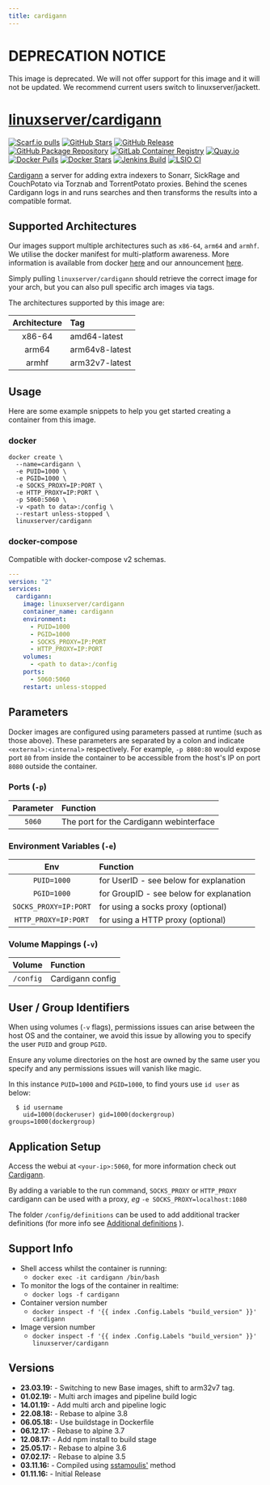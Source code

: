 ```yaml
---
title: cardigann
---
```

<!-- DO NOT EDIT THIS FILE MANUALLY  -->
<!-- Please read the https://github.com/linuxserver/docker-cardigann/blob/master/.github/CONTRIBUTING.md -->

# DEPRECATION NOTICE

This image is deprecated. We will not offer support for this image and it will not be updated.
We recommend current users switch to linuxserver/jackett.

# [linuxserver/cardigann](https://github.com/linuxserver/docker-cardigann)

[![Scarf.io pulls](https://scarf.sh/installs-badge/linuxserver-ci/linuxserver%2Fcardigann?color=94398d&label-color=555555&logo-color=ffffff&style=for-the-badge&package-type=docker)](https://scarf.sh/gateway/linuxserver-ci/docker/linuxserver%2Fcardigann)
[![GitHub Stars](https://img.shields.io/github/stars/linuxserver/docker-cardigann.svg?color=94398d&labelColor=555555&logoColor=ffffff&style=for-the-badge&logo=github)](https://github.com/linuxserver/docker-cardigann)
[![GitHub Release](https://img.shields.io/github/release/linuxserver/docker-cardigann.svg?color=94398d&labelColor=555555&logoColor=ffffff&style=for-the-badge&logo=github)](https://github.com/linuxserver/docker-cardigann/releases)
[![GitHub Package Repository](https://img.shields.io/static/v1.svg?color=94398d&labelColor=555555&logoColor=ffffff&style=for-the-badge&label=linuxserver.io&message=GitHub%20Package&logo=github)](https://github.com/linuxserver/docker-cardigann/packages)
[![GitLab Container Registry](https://img.shields.io/static/v1.svg?color=94398d&labelColor=555555&logoColor=ffffff&style=for-the-badge&label=linuxserver.io&message=GitLab%20Registry&logo=gitlab)](https://gitlab.com/linuxserver.io/docker-cardigann/container_registry)
[![Quay.io](https://img.shields.io/static/v1.svg?color=94398d&labelColor=555555&logoColor=ffffff&style=for-the-badge&label=linuxserver.io&message=Quay.io)](https://quay.io/repository/linuxserver.io/cardigann)
[![Docker Pulls](https://img.shields.io/docker/pulls/linuxserver/cardigann.svg?color=94398d&labelColor=555555&logoColor=ffffff&style=for-the-badge&label=pulls&logo=docker)](https://hub.docker.com/r/linuxserver/cardigann)
[![Docker Stars](https://img.shields.io/docker/stars/linuxserver/cardigann.svg?color=94398d&labelColor=555555&logoColor=ffffff&style=for-the-badge&label=stars&logo=docker)](https://hub.docker.com/r/linuxserver/cardigann)
[![Jenkins Build](https://img.shields.io/jenkins/build?labelColor=555555&logoColor=ffffff&style=for-the-badge&jobUrl=https%3A%2F%2Fci.linuxserver.io%2Fjob%2FDocker-Pipeline-Builders%2Fjob%2Fdocker-cardigann%2Fjob%2Fmaster%2F&logo=jenkins)](https://ci.linuxserver.io/job/Docker-Pipeline-Builders/job/docker-cardigann/job/master/)
[![LSIO CI](https://img.shields.io/badge/dynamic/yaml?color=94398d&labelColor=555555&logoColor=ffffff&style=for-the-badge&label=CI&query=CI&url=https%3A%2F%2Fci-tests.linuxserver.io%2Flinuxserver%2Fcardigann%2Flatest%2Fci-status.yml)](https://ci-tests.linuxserver.io/linuxserver/cardigann/latest/index.html)

[Cardigann](https://github.com/cardigann/cardigann) a server for adding extra indexers to Sonarr, SickRage and CouchPotato via Torznab and TorrentPotato proxies. Behind the scenes Cardigann logs in and runs searches and then transforms the results into a compatible format.

## Supported Architectures

Our images support multiple architectures such as `x86-64`, `arm64` and `armhf`. We utilise the docker manifest for multi-platform awareness. More information is available from docker [here](https://github.com/docker/distribution/blob/master/docs/spec/manifest-v2-2.md#manifest-list) and our announcement [here](https://blog.linuxserver.io/2019/02/21/the-lsio-pipeline-project/).

Simply pulling `linuxserver/cardigann` should retrieve the correct image for your arch, but you can also pull specific arch images via tags.

The architectures supported by this image are:

| Architecture | Tag |
| :---: | :--- |
| x86-64 | amd64-latest |
| arm64 | arm64v8-latest |
| armhf | arm32v7-latest |

## Usage

Here are some example snippets to help you get started creating a container from this image.

### docker

```text
docker create \
  --name=cardigann \
  -e PUID=1000 \
  -e PGID=1000 \
  -e SOCKS_PROXY=IP:PORT \
  -e HTTP_PROXY=IP:PORT \
  -p 5060:5060 \
  -v <path to data>:/config \
  --restart unless-stopped \
  linuxserver/cardigann
```

### docker-compose

Compatible with docker-compose v2 schemas.

```yaml
---
version: "2"
services:
  cardigann:
    image: linuxserver/cardigann
    container_name: cardigann
    environment:
      - PUID=1000
      - PGID=1000
      - SOCKS_PROXY=IP:PORT
      - HTTP_PROXY=IP:PORT
    volumes:
      - <path to data>:/config
    ports:
      - 5060:5060
    restart: unless-stopped
```

## Parameters

Docker images are configured using parameters passed at runtime \(such as those above\). These parameters are separated by a colon and indicate `<external>:<internal>` respectively. For example, `-p 8080:80` would expose port `80` from inside the container to be accessible from the host's IP on port `8080` outside the container.

### Ports \(`-p`\)

| Parameter | Function |
| :---: | :--- |
| `5060` | The port for the Cardigann webinterface |

### Environment Variables \(`-e`\)

| Env | Function |
| :---: | :--- |
| `PUID=1000` | for UserID - see below for explanation |
| `PGID=1000` | for GroupID - see below for explanation |
| `SOCKS_PROXY=IP:PORT` | for using a socks proxy \(optional\) |
| `HTTP_PROXY=IP:PORT` | for using a HTTP proxy \(optional\) |

### Volume Mappings \(`-v`\)

| Volume | Function |
| :---: | :--- |
| `/config` | Cardigann config |

## User / Group Identifiers

When using volumes \(`-v` flags\), permissions issues can arise between the host OS and the container, we avoid this issue by allowing you to specify the user `PUID` and group `PGID`.

Ensure any volume directories on the host are owned by the same user you specify and any permissions issues will vanish like magic.

In this instance `PUID=1000` and `PGID=1000`, to find yours use `id user` as below:

```text
  $ id username
    uid=1000(dockeruser) gid=1000(dockergroup) groups=1000(dockergroup)
```

## Application Setup

Access the webui at `<your-ip>:5060`, for more information check out [Cardigann](https://github.com/cardigann/cardigann).

By adding a variable to the run command, `SOCKS_PROXY` or `HTTP_PROXY` cardigann can be used with a proxy, _eg_ `-e SOCKS_PROXY=localhost:1080`

The folder `/config/definitions` can be used to add additional tracker definitions \(for more info see [Additional definitions](https://github.com/cardigann/cardigann#definitions) \).

## Support Info

* Shell access whilst the container is running:
  * `docker exec -it cardigann /bin/bash`
* To monitor the logs of the container in realtime:
  * `docker logs -f cardigann`
* Container version number
  * `docker inspect -f '{{ index .Config.Labels "build_version" }}' cardigann`
* Image version number
  * `docker inspect -f '{{ index .Config.Labels "build_version" }}' linuxserver/cardigann`

## Versions

* **23.03.19:** - Switching to new Base images, shift to arm32v7 tag.
* **01.02.19:** - Multi arch images and pipeline build logic
* **14.01.19:** - Add multi arch and pipeline logic
* **22.08.18:** - Rebase to alpine 3.8
* **06.05.18:** - Use buildstage in Dockerfile
* **06.12.17:** - Rebase to alpine 3.7
* **12.08.17:** - Add npm install to build stage
* **25.05.17:** - Rebase to alpine 3.6
* **07.02.17:** - Rebase to alpine 3.5
* **03.11.16:** - Compiled using [sstamoulis'](https://github.com/sstamoulis) method
* **01.11.16:** - Initial Release

